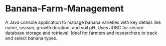 # Banana-Farm-Management
A Java console application to manage banana varieties with key details like name, season, growth duration, and soil pH. Uses JDBC for secure database storage and retrieval. Ideal for farmers and researchers to track and select banana types.
